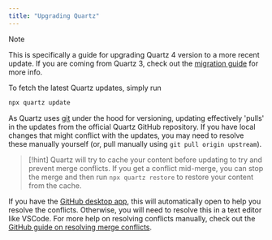 ```yaml
---
title: "Upgrading Quartz"
---
```


> [!note]
> This is specifically a guide for upgrading Quartz 4 version to a more recent update. If you are coming from Quartz 3, check out the [migration guide](migrating%20from%20Quartz%203.md) for more info.

To fetch the latest Quartz updates, simply run

```bash
npx quartz update
```

As Quartz uses [git](https://git-scm.com/) under the hood for versioning, updating effectively 'pulls' in the updates from the official Quartz GitHub repository. If you have local changes that might conflict with the updates, you may need to resolve these manually yourself (or, pull manually using `git pull origin upstream`).

> [!hint]
> Quartz will try to cache your content before updating to try and prevent merge conflicts. If you get a conflict mid-merge, you can stop the merge and then run `npx quartz restore` to restore your content from the cache.

If you have the [GitHub desktop app](https://desktop.github.com/), this will automatically open to help you resolve the conflicts. Otherwise, you will need to resolve this in a text editor like VSCode. For more help on resolving conflicts manually, check out the [GitHub guide on resolving merge conflicts](https://docs.github.com/en/pull-requests/collaborating-with-pull-requests/addressing-merge-conflicts/resolving-a-merge-conflict-using-the-command-line#competing-line-change-merge-conflicts).
